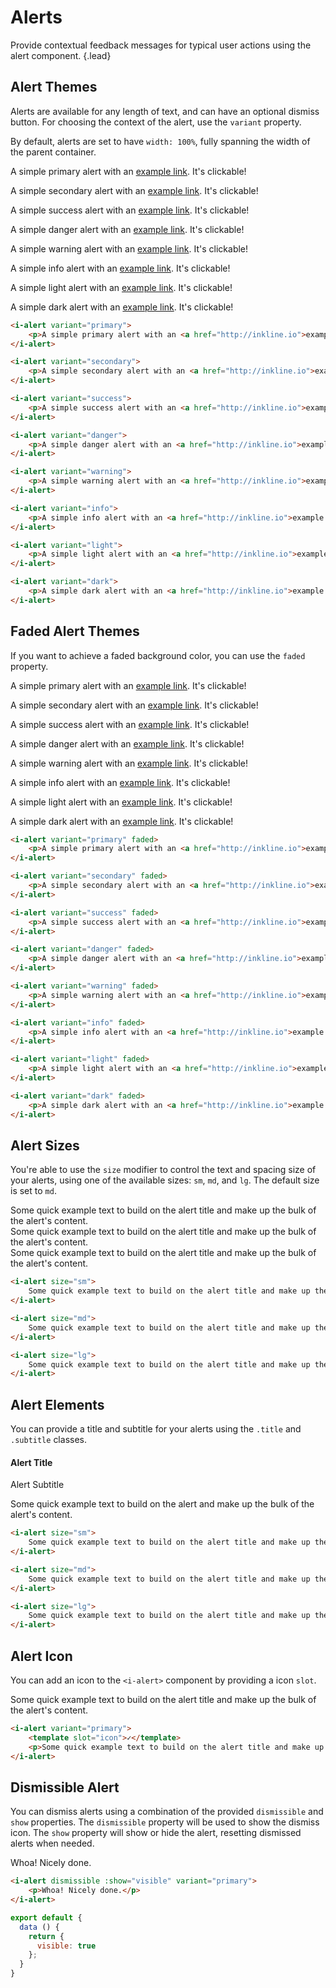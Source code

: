 # Alerts
Provide contextual feedback messages for typical user actions using the alert component. {.lead}

## Alert Themes
Alerts are available for any length of text, and can have an optional dismiss button. For choosing the context of the alert,
use the `variant` property.

By default, alerts are set to have `width: 100%`, fully spanning the width of the parent container.

<div class="_margin-bottom-1">
    <i-alert variant="primary">
        <p>A simple primary alert with an <a href="http://inkline.io">example link</a>. It's clickable!</p>
    </i-alert>
</div>
<div class="_margin-bottom-1">
    <i-alert variant="secondary">
        <p>A simple secondary alert with an <a href="http://inkline.io">example link</a>. It's clickable!</p>
    </i-alert>
</div>
<div class="_margin-bottom-1">
    <i-alert variant="success">
        <p>A simple success alert with an <a href="http://inkline.io">example link</a>. It's clickable!</p>
    </i-alert>
</div>
<div class="_margin-bottom-1">
    <i-alert variant="danger">
        <p>A simple danger alert with an <a href="http://inkline.io">example link</a>. It's clickable!</p>
    </i-alert>
</div>
<div class="_margin-bottom-1">
    <i-alert variant="warning">
        <p>A simple warning alert with an <a href="http://inkline.io">example link</a>. It's clickable!</p>
    </i-alert>
</div>
<div class="_margin-bottom-1">
    <i-alert variant="info">
        <p>A simple info alert with an <a href="http://inkline.io">example link</a>. It's clickable!</p>
    </i-alert>
</div>
<div class="_margin-bottom-1">
    <i-alert variant="light">
        <p>A simple light alert with an <a href="http://inkline.io">example link</a>. It's clickable!</p>
    </i-alert>
</div>
<div class="_margin-bottom-1">
    <i-alert variant="dark">
        <p>A simple dark alert with an <a href="http://inkline.io">example link</a>. It's clickable!</p>
    </i-alert>
</div>

~~~html
<i-alert variant="primary">
    <p>A simple primary alert with an <a href="http://inkline.io">example link</a>. It's clickable!</p>
</i-alert>

<i-alert variant="secondary">
    <p>A simple secondary alert with an <a href="http://inkline.io">example link</a>. It's clickable!</p>
</i-alert>

<i-alert variant="success">
    <p>A simple success alert with an <a href="http://inkline.io">example link</a>. It's clickable!</p>
</i-alert>

<i-alert variant="danger">
    <p>A simple danger alert with an <a href="http://inkline.io">example link</a>. It's clickable!</p>
</i-alert>

<i-alert variant="warning">
    <p>A simple warning alert with an <a href="http://inkline.io">example link</a>. It's clickable!</p>
</i-alert>

<i-alert variant="info">
    <p>A simple info alert with an <a href="http://inkline.io">example link</a>. It's clickable!</p>
</i-alert>

<i-alert variant="light">
    <p>A simple light alert with an <a href="http://inkline.io">example link</a>. It's clickable!</p>
</i-alert>

<i-alert variant="dark">
    <p>A simple dark alert with an <a href="http://inkline.io">example link</a>. It's clickable!</p>
</i-alert>
~~~

## Faded Alert Themes
If you want to achieve a faded background color, you can use the `faded` property.

<div class="_margin-bottom-1">
    <i-alert variant="primary" faded>
        <p>A simple primary alert with an <a href="http://inkline.io">example link</a>. It's clickable!</p>
    </i-alert>
</div>
<div class="_margin-bottom-1">
    <i-alert variant="secondary" faded>
        <p>A simple secondary alert with an <a href="http://inkline.io">example link</a>. It's clickable!</p>
    </i-alert>
</div>
<div class="_margin-bottom-1">
    <i-alert variant="success" faded>
        <p>A simple success alert with an <a href="http://inkline.io">example link</a>. It's clickable!</p>
    </i-alert>
</div>
<div class="_margin-bottom-1">
    <i-alert variant="danger" faded>
        <p>A simple danger alert with an <a href="http://inkline.io">example link</a>. It's clickable!</p>
    </i-alert>
</div>
<div class="_margin-bottom-1">
    <i-alert variant="warning" faded>
        <p>A simple warning alert with an <a href="http://inkline.io">example link</a>. It's clickable!</p>
    </i-alert>
</div>
<div class="_margin-bottom-1">
    <i-alert variant="info" faded>
        <p>A simple info alert with an <a href="http://inkline.io">example link</a>. It's clickable!</p>
    </i-alert>
</div>
<div class="_margin-bottom-1">
    <i-alert variant="light" faded>
        <p>A simple light alert with an <a href="http://inkline.io">example link</a>. It's clickable!</p>
    </i-alert>
</div>
<div class="_margin-bottom-1">
    <i-alert variant="dark" faded>
        <p>A simple dark alert with an <a href="http://inkline.io">example link</a>. It's clickable!</p>
    </i-alert>
</div>

~~~html
<i-alert variant="primary" faded>
    <p>A simple primary alert with an <a href="http://inkline.io">example link</a>. It's clickable!</p>
</i-alert>

<i-alert variant="secondary" faded>
    <p>A simple secondary alert with an <a href="http://inkline.io">example link</a>. It's clickable!</p>
</i-alert>

<i-alert variant="success" faded>
    <p>A simple success alert with an <a href="http://inkline.io">example link</a>. It's clickable!</p>
</i-alert>

<i-alert variant="danger" faded>
    <p>A simple danger alert with an <a href="http://inkline.io">example link</a>. It's clickable!</p>
</i-alert>

<i-alert variant="warning" faded>
    <p>A simple warning alert with an <a href="http://inkline.io">example link</a>. It's clickable!</p>
</i-alert>

<i-alert variant="info" faded>
    <p>A simple info alert with an <a href="http://inkline.io">example link</a>. It's clickable!</p>
</i-alert>

<i-alert variant="light" faded>
    <p>A simple light alert with an <a href="http://inkline.io">example link</a>. It's clickable!</p>
</i-alert>

<i-alert variant="dark" faded>
    <p>A simple dark alert with an <a href="http://inkline.io">example link</a>. It's clickable!</p>
</i-alert>
~~~


## Alert Sizes
You're able to use the `size` modifier to control the text and spacing size of your alerts, using one of the available sizes: `sm`, `md`, and `lg`. The default size is set to `md`.

<div class="_margin-bottom-1">
    <i-alert size="sm">
        Some quick example text to build on the alert title and make up the bulk of the alert's content.
    </i-alert>
</div>
<div class="_margin-bottom-1">
    <i-alert size="md">
        Some quick example text to build on the alert title and make up the bulk of the alert's content.
    </i-alert>
</div>
<div class="_margin-bottom-1">
    <i-alert size="lg">
        Some quick example text to build on the alert title and make up the bulk of the alert's content.
    </i-alert>
</div>

~~~html
<i-alert size="sm">
    Some quick example text to build on the alert title and make up the bulk of the alert's content.
</i-alert>

<i-alert size="md">
    Some quick example text to build on the alert title and make up the bulk of the alert's content.
</i-alert>

<i-alert size="lg">
    Some quick example text to build on the alert title and make up the bulk of the alert's content.
</i-alert>
~~~

## Alert Elements
You can provide a title and subtitle for your alerts using the `.title` and `.subtitle` classes.

<div class="_margin-bottom-1">
    <i-alert>
        <h4 class="title">Alert Title</h4>
        <div class="subtitle">Alert Subtitle</div>
        <p>
            Some quick example text to build on the alert and make up the bulk of the alert's content.
        </p>
    </i-alert>
</div>

~~~html
<i-alert size="sm">
    Some quick example text to build on the alert title and make up the bulk of the alert's content.
</i-alert>

<i-alert size="md">
    Some quick example text to build on the alert title and make up the bulk of the alert's content.
</i-alert>

<i-alert size="lg">
    Some quick example text to build on the alert title and make up the bulk of the alert's content.
</i-alert>
~~~

## Alert Icon
You can add an icon to the `<i-alert>` component by providing a icon `slot`.

<div class="_margin-bottom-1">
    <i-alert variant="primary">
        <template slot="icon">✓</template>
        <p>Some quick example text to build on the alert title and make up the bulk of the alert's content.</p>
    </i-alert>
</div>

~~~html
<i-alert variant="primary">
    <template slot="icon">✓</template>
    <p>Some quick example text to build on the alert title and make up the bulk of the alert's content.</p>
</i-alert>
~~~

## Dismissible Alert
You can dismiss alerts using a combination of the provided `dismissible` and `show` properties. The `dismissible` property will be used to show the dismiss icon. The `show` property will show or hide the alert, resetting dismissed alerts when needed.

<div class="_margin-bottom-1">
    <i-alert dismissible :show="visible" variant="primary">
        <p>Whoa! Nicely done.</p>
    </i-alert>
</div>

~~~html
<i-alert dismissible :show="visible" variant="primary">
    <p>Whoa! Nicely done.</p>
</i-alert>
~~~

~~~js
export default {
  data () {
    return {
      visible: true
    };
  }
}
~~~